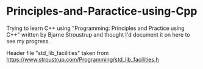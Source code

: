 # Principles-and-Paractice-using-Cpp

Trying to learn C++ using "Programming: Principles and Practice using C++" written by Bjarne Stroustrup and thought I'd document it on here to see my progress.

Header file "std_lib_facilities" taken from https://www.stroustrup.com/Programming/std_lib_facilities.h
